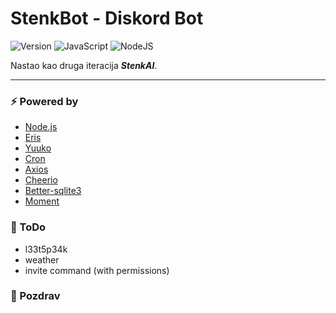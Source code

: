 # StenkBot - Diskord Bot

<!-- bedzevi -->
![Version](https://img.shields.io/badge/version-1.1.1-blue)
![JavaScript](https://img.shields.io/badge/javascript-%23323330.svg?logo=javascript&logoColor=%23F7DF1E)
![NodeJS](https://img.shields.io/badge/node.js-6DA55F?logo=node.js&logoColor=white)

Nastao kao druga iteracija ***StenkAI***.

---

### ⚡ Powered by
- [Node.js](https://nodejs.org/)
- [Eris](https://www.npmjs.com/package/eris)
- [Yuuko](https://www.npmjs.com/package/yuuko)
- [Cron](https://www.npmjs.com/package/node-cron)
- [Axios](https://www.npmjs.com/package/axios)
- [Cheerio](https://www.npmjs.com/package/cheerio)
- [Better-sqlite3](https://www.npmjs.com/package/better-sqlite3)
- [Moment](https://www.npmjs.com/package/moment)

### 📒 ToDo
- l33t5p34k
- weather
- invite command (with permissions)

### 👋 Pozdrav
